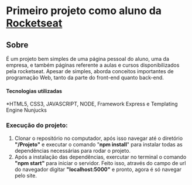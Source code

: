 # Primeiro projeto como aluno da <a href="https://www.rocketseat.com.br/" target="_blank">Rocketseat</a> 

## Sobre
É um projeto bem simples de uma página pessoal do aluno, uma da empresa, e também páginas referente a aulas e cursos disponibilizados pela rocketseat. Apesar de simples, aborda conceitos importantes de programação Web, tanto da parte do front-end quanto back-end.

#### Tecnologias utilizadas
*HTML5, CSS3, JAVASCRIPT, NODE, Framework Express e Templating Engine Nunjucks

### Execução do projeto:
 1. Clonar o repositório no computador, após isso navegar até o diretório **"/Projeto"** e executar o comando "<strong>npm install</strong>" para instalar todas as dependências necessárias para rodar o projeto.
 2. Após a instalação das dependências, exercutar no terminal o comando **"npm start"** para iniciar o servidor. Feito isso, através do campo de url do navegador digitar **"localhost:5000"** e pronto, agora é só navegar pelo site.

